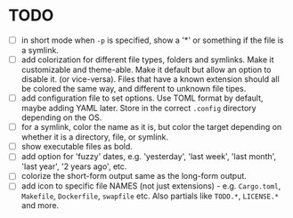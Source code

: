 # TODO

- [ ] in short mode when `-p` is specified, show a '*' or something if the file
is a symlink.
- [ ] add colorization for different file types, folders and symlinks. Make it
customizable and theme-able. Make it default but allow an option to disable it.
(or vice-versa). Files that have a known extension should all be colored the same
way, and different to unknown file tipes.
- [ ] add configuration file to set options. Use TOML format by default,
maybe adding YAML later. Store in the correct `.config` directory depending on
the OS.
- [ ] for a symlink, color the name as it is, but color the target depending on
whether it is a directory, file, or symlink.
- [ ] show executable files as bold.
- [ ] add option for 'fuzzy' dates, e.g. 'yesterday', 'last week', 'last month',
'last year', '2 years ago', etc.
- [ ] colorize the short-form output same as the long-form output.
- [ ] add icon to specific file NAMES (not just extensions) - e.g. `Cargo.toml`,
`Makefile`, `Dockerfile`, `swapfile` etc. Also partials like `TODO.*`, 
`LICENSE.*` and more.
